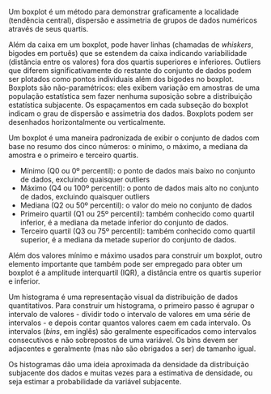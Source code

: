 
Um boxplot é um método para demonstrar graficamente a localidade (tendência central), dispersão e assimetria de grupos de dados numéricos através de seus quartis. 

Além da caixa em um boxplot, pode haver linhas (chamadas de *whiskers*, bigodes em portuês) que se estendem da caixa indicando variabilidade (distância entre os valores) fora dos quartis superiores e inferiores. Outliers que diferem significativamente do restante do conjunto de dados podem ser plotados como pontos individuais além dos bigodes no boxplot. Boxplots são não-paramétricos: eles exibem variação em amostras de uma população estatística sem fazer nenhuma suposição sobre a distribuição estatística subjacente. Os espaçamentos em cada subseção do boxplot indicam o grau de dispersão e assimetria dos dados. Boxplots podem ser desenhados horizontalmente ou verticalmente.

Um boxplot é uma maneira padronizada de exibir o conjunto de dados com base no resumo dos cinco números: o mínimo, o máximo, a mediana da amostra e o primeiro e terceiro quartis.

- Mínimo (Q0 ou 0º percentil): o ponto de dados mais baixo no conjunto de dados, excluindo quaisquer outliers
- Máximo (Q4 ou 100º percentil): o ponto de dados mais alto no conjunto de dados, excluindo quaisquer outliers
- Mediana (Q2 ou 50º percentil): o valor do meio no conjunto de dados
- Primeiro quartil (Q1 ou 25º percentil): também conhecido como quartil inferior, é a mediana da metade inferior do conjunto de dados.
- Terceiro quartil (Q3 ou 75º percentil): também conhecido como quartil superior, é a mediana da metade superior do conjunto de dados.

Além dos valores mínimo e máximo usados para construir um boxplot, outro elemento importante que também pode ser empregado para obter um boxplot é a amplitude interquartil (IQR), a distância entre os quartis superior e inferior.

Um histograma é uma representação visual da distribuição de dados quantitativos. Para construir um histograma, o primeiro passo é agrupar o intervalo de valores - dividir todo o intervalo de valores em uma série de intervalos - e depois contar quantos valores caem em cada intervalo. Os intervalos (*bins*, em inglês) são geralmente especificados como intervalos consecutivos e não sobrepostos de uma variável. Os bins devem ser adjacentes e geralmente (mas não são obrigados a ser) de tamanho igual.

Os histogramas dão uma ideia aproximada da densidade da distribuição subjacente dos dados e muitas vezes para a estimativa de densidade, ou seja estimar a probabilidade da variável subjacente.
